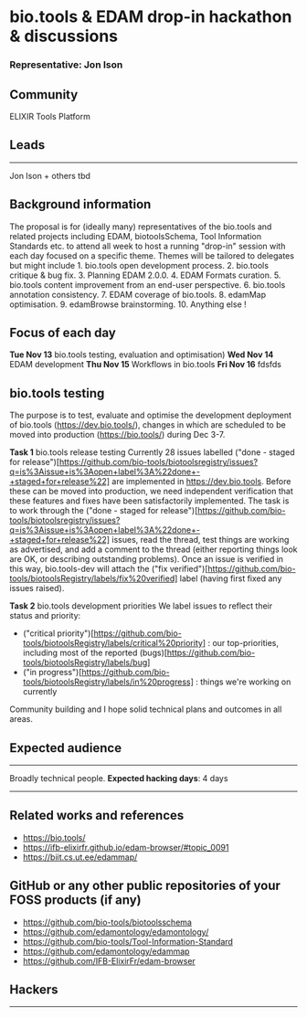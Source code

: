 # bio.tools & EDAM drop-in hackathon & discussions

### Representative: Jon Ison

## Community

ELIXIR Tools Platform

## Leads
---
Jon Ison + others tbd

## Background information
The proposal is for (ideally many) representatives of the bio.tools and related projects including EDAM, biotoolsSchema, Tool Information Standards etc. to attend all week to host a running "drop-in" session with each day focused on a specific theme.  Themes will be tailored to delegates but might include 1. bio.tools open development process.  2.  bio.tools critique & bug fix.  3. Planning EDAM 2.0.0.   4. EDAM Formats curation.  5. bio.tools content improvement from an end-user perspective.  6. bio.tools annotation consistency.  7. EDAM coverage of bio.tools.  8. edamMap optimisation.  9. edamBrowse brainstorming. 10. Anything else !

## Focus of each day
**Tue Nov 13** bio.tools testing, evaluation and optimisation)
**Wed Nov 14** EDAM development
**Thu Nov 15** Workflows in bio.tools
**Fri Nov 16** fdsfds

## bio.tools testing 
The purpose is to test, evaluate and optimise the development deployment of bio.tools (https://dev.bio.tools/), changes in which are scheduled to be moved into production (https://bio.tools/) during Dec 3-7.

**Task 1** bio.tools release testing
Currently 28 issues labelled ("done - staged for release")[https://github.com/bio-tools/biotoolsregistry/issues?q=is%3Aissue+is%3Aopen+label%3A%22done+-+staged+for+release%22] are implemented in https://dev.bio.tools.  Before these can be moved into production, we need independent verification that these features and fixes have been satisfactorily implemented.  The task is to work through the ("done - staged for release")[https://github.com/bio-tools/biotoolsregistry/issues?q=is%3Aissue+is%3Aopen+label%3A%22done+-+staged+for+release%22] issues, read the thread, test things are working as advertised, and add a comment to the thread (either reporting things look are OK, or describing outstanding problems).  Once an issue is verified in this way, bio.tools-dev will attach the ("fix verified")[https://github.com/bio-tools/biotoolsRegistry/labels/fix%20verified] label (having first fixed any issues raised).

**Task 2** bio.tools development priorities
We label issues to reflect their status and priority:
* ("critical priority")[https://github.com/bio-tools/biotoolsRegistry/labels/critical%20priority] : our top-priorities, including most of the reported (bugs)[https://github.com/bio-tools/biotoolsRegistry/labels/bug]  
* ("in progress")[https://github.com/bio-tools/biotoolsRegistry/labels/in%20progress] : things we're working on currently


Community building and I hope solid technical plans and outcomes in all areas.

## Expected audience
---

Broadly technical people.
**Expected hacking days**: 4 days

---
## Related works and references
- https://bio.tools/
- https://ifb-elixirfr.github.io/edam-browser/#topic_0091
- https://biit.cs.ut.ee/edammap/

## GitHub or any other public repositories of your FOSS products (if any)

- https://github.com/bio-tools/biotoolsschema
- https://github.com/edamontology/edamontology/
- https://github.com/bio-tools/Tool-Information-Standard
- https://github.com/edamontology/edammap
- https://github.com/IFB-ElixirFr/edam-browser

## Hackers
---

